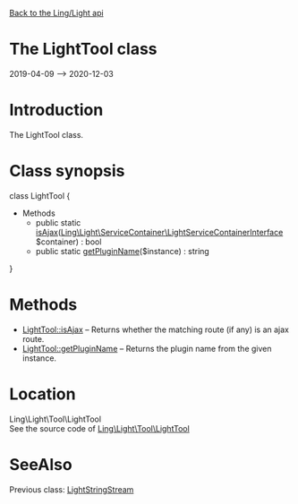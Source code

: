 [Back to the Ling/Light api](https://github.com/lingtalfi/Light/blob/master/doc/api/Ling/Light.md)



The LightTool class
================
2019-04-09 --> 2020-12-03






Introduction
============

The LightTool class.



Class synopsis
==============


class <span class="pl-k">LightTool</span>  {

- Methods
    - public static [isAjax](https://github.com/lingtalfi/Light/blob/master/doc/api/Ling/Light/Tool/LightTool/isAjax.md)([Ling\Light\ServiceContainer\LightServiceContainerInterface](https://github.com/lingtalfi/Light/blob/master/doc/api/Ling/Light/ServiceContainer/LightServiceContainerInterface.md) $container) : bool
    - public static [getPluginName](https://github.com/lingtalfi/Light/blob/master/doc/api/Ling/Light/Tool/LightTool/getPluginName.md)($instance) : string

}






Methods
==============

- [LightTool::isAjax](https://github.com/lingtalfi/Light/blob/master/doc/api/Ling/Light/Tool/LightTool/isAjax.md) &ndash; Returns whether the matching route (if any) is an ajax route.
- [LightTool::getPluginName](https://github.com/lingtalfi/Light/blob/master/doc/api/Ling/Light/Tool/LightTool/getPluginName.md) &ndash; Returns the plugin name from the given instance.





Location
=============
Ling\Light\Tool\LightTool<br>
See the source code of [Ling\Light\Tool\LightTool](https://github.com/lingtalfi/Light/blob/master/Tool/LightTool.php)



SeeAlso
==============
Previous class: [LightStringStream](https://github.com/lingtalfi/Light/blob/master/doc/api/Ling/Light/Stream/LightStringStream.md)<br>
